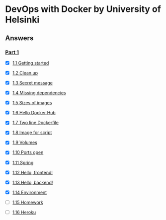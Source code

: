 # DevOps with Docker by University of Helsinki

## Answers

### [Part 1](https://github.com/MikaelTornwall/devops_with_docker/tree/main/Part_1)

- [x] [1.1 Getting started](https://github.com/MikaelTornwall/devops_with_docker/blob/main/Part_1/1_1_getting_started.txt)

- [x] [1.2 Clean up](https://github.com/MikaelTornwall/devops_with_docker/blob/main/Part_1/1_2_clean_up.txt)

- [x] [1.3 Secret message](https://github.com/MikaelTornwall/devops_with_docker/blob/main/Part_1/1_3_secret_message.txt)

- [x] [1.4 Missing dependencies](https://github.com/MikaelTornwall/devops_with_docker/blob/main/Part_1/1_4_missing_dependencies.txt)

- [x] [1.5 Sizes of images](https://github.com/MikaelTornwall/devops_with_docker/blob/main/Part_1/1_5_sizes_of_images.txt)

- [x] [1.6 Hello Docker Hub](https://github.com/MikaelTornwall/devops_with_docker/blob/main/Part_1/1_6_hello_docker_hub.txt)

- [x] [1.7 Two line Dockerfile](https://github.com/MikaelTornwall/devops_with_docker/tree/main/Part_1/1_7_two_line_dockerfile)

- [x] [1.8 Image for script](https://github.com/MikaelTornwall/devops_with_docker/tree/main/Part_1/1_8_image_for_script)

- [x] [1.9 Volumes](https://github.com/MikaelTornwall/devops_with_docker/tree/main/Part_1/1_9_volumes)

- [x] [1.10 Ports open](https://github.com/MikaelTornwall/devops_with_docker/blob/main/Part_1/1_10_ports_open.txt)

- [x] [1.11 Spring](https://github.com/MikaelTornwall/devops_with_docker/tree/main/Part_1/1_11_spring)

- [x] [1.12 Hello, frontend!](https://github.com/MikaelTornwall/devops_with_docker/tree/main/Part_1/1_12_hello_frontend)

- [x] [1.13 Hello, backend!](https://github.com/MikaelTornwall/devops_with_docker/tree/main/Part_1/1_13_hello_backend)

- [x] [1.14 Environment](https://github.com/MikaelTornwall/devops_with_docker/tree/main/Part_1/1_14_environment)

- [ ] [1.15 Homework]()

- [ ] [1.16 Heroku]()

